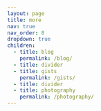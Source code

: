 ```yaml
---
layout: page
title: more
nav: true 
nav_order: 8
dropdown: true 
children:
  - title: blog
    permalink: /blog/
  - title: divider
  - title: gists
    permalink: /gists/
  - title: divider
  - title: photography
    permalink: /photography/
---
```


